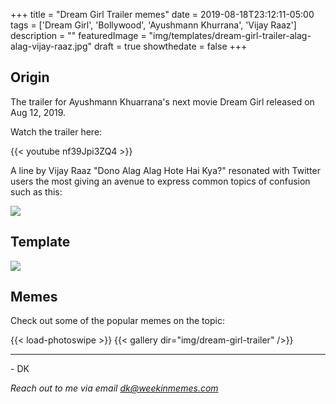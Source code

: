 +++
title = "Dream Girl Trailer memes"
date = 2019-08-18T23:12:11-05:00
tags = ['Dream Girl', 'Bollywood', 'Ayushmann Khurrana', 'Vijay Raaz']
description = ""
featuredImage = "img/templates/dream-girl-trailer-alag-alag-vijay-raaz.jpg"
draft = true
showthedate = false
+++


## Origin

The trailer for Ayushmann Khuarrana's next movie Dream Girl released on Aug 12, 2019.

Watch the trailer here:
<!--more-->

{{< youtube nf39Jpi3ZQ4 >}}

A line by Vijay Raaz "Dono Alag Alag Hote Hai Kya?" resonated with Twitter users the most giving an avenue to express common topics of confusion such as this:

![](img/dream-girl-trailer/dream-girl-trailer-017.png)


## Template

![](img/templates/dream-girl-trailer-alag-alag-vijay-raaz.jpg)

## Memes

Check out some of the popular memes on the topic:

{{< load-photoswipe >}}
{{< gallery dir="img/dream-girl-trailer" />}}


---
\- DK

*Reach out to me via email dk@weekinmemes.com*
